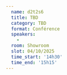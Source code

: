 ```yaml
---
  name: d2t2s6
  title: TBD
  category: TBD
  format: Conférence
  speakers: 
    - 
  room: Showroom
  slot: 04/10/2025
  time_start: '14h30'
  time_end: '15h15'
---
```

